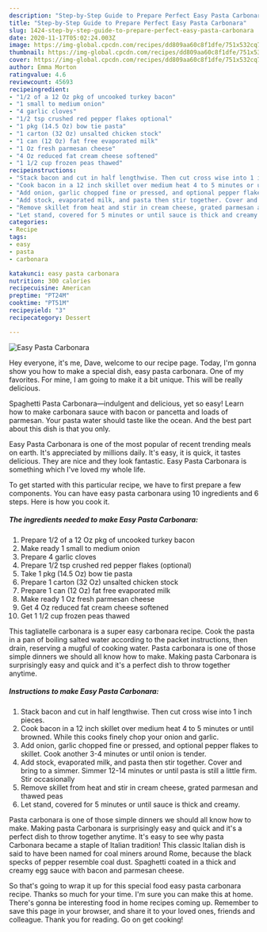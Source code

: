 ```yaml
---
description: "Step-by-Step Guide to Prepare Perfect Easy Pasta Carbonara"
title: "Step-by-Step Guide to Prepare Perfect Easy Pasta Carbonara"
slug: 1424-step-by-step-guide-to-prepare-perfect-easy-pasta-carbonara
date: 2020-11-17T05:02:24.003Z
image: https://img-global.cpcdn.com/recipes/dd809aa60c8f1dfe/751x532cq70/easy-pasta-carbonara-recipe-main-photo.jpg
thumbnail: https://img-global.cpcdn.com/recipes/dd809aa60c8f1dfe/751x532cq70/easy-pasta-carbonara-recipe-main-photo.jpg
cover: https://img-global.cpcdn.com/recipes/dd809aa60c8f1dfe/751x532cq70/easy-pasta-carbonara-recipe-main-photo.jpg
author: Emma Morton
ratingvalue: 4.6
reviewcount: 45693
recipeingredient:
- "1/2 of a 12 Oz pkg of uncooked turkey bacon"
- "1 small to medium onion"
- "4 garlic cloves"
- "1/2 tsp crushed red pepper flakes optional"
- "1 pkg (14.5 Oz) bow tie pasta"
- "1 carton (32 Oz) unsalted chicken stock"
- "1 can (12 Oz) fat free evaporated milk"
- "1 Oz fresh parmesan cheese"
- "4 Oz reduced fat cream cheese softened"
- "1 1/2 cup frozen peas thawed"
recipeinstructions:
- "Stack bacon and cut in half lengthwise. Then cut cross wise into 1 inch pieces."
- "Cook bacon in a 12 inch skillet over medium heat 4 to 5 minutes or until browned. While this cooks finely chop your onion and garlic."
- "Add onion, garlic chopped fine or pressed, and optional pepper flakes to skillet. Cook another 3-4 minutes or until onion is tender."
- "Add stock, evaporated milk, and pasta then stir together. Cover and bring to a simmer. Simmer 12-14 minutes or until pasta is still a little firm. Stir occasionally"
- "Remove skillet from heat and stir in cream cheese, grated parmesan and thawed peas"
- "Let stand, covered for 5 minutes or until sauce is thick and creamy."
categories:
- Recipe
tags:
- easy
- pasta
- carbonara

katakunci: easy pasta carbonara 
nutrition: 300 calories
recipecuisine: American
preptime: "PT24M"
cooktime: "PT51M"
recipeyield: "3"
recipecategory: Dessert

---
```



![Easy Pasta Carbonara](https://img-global.cpcdn.com/recipes/dd809aa60c8f1dfe/751x532cq70/easy-pasta-carbonara-recipe-main-photo.jpg)

Hey everyone, it's me, Dave, welcome to our recipe page. Today, I'm gonna show you how to make a special dish, easy pasta carbonara. One of my favorites. For mine, I am going to make it a bit unique. This will be really delicious.

Spaghetti Pasta Carbonara—indulgent and delicious, yet so easy! Learn how to make carbonara sauce with bacon or pancetta and loads of parmesan. Your pasta water should taste like the ocean. And the best part about this dish is that you only.

Easy Pasta Carbonara is one of the most popular of recent trending meals on earth. It's appreciated by millions daily. It's easy, it is quick, it tastes delicious. They are nice and they look fantastic. Easy Pasta Carbonara is something which I've loved my whole life.


To get started with this particular recipe, we have to first prepare a few components. You can have easy pasta carbonara using 10 ingredients and 6 steps. Here is how you cook it.

<!--inarticleads1-->

##### The ingredients needed to make Easy Pasta Carbonara:

1. Prepare 1/2 of a 12 Oz pkg of uncooked turkey bacon
1. Make ready 1 small to medium onion
1. Prepare 4 garlic cloves
1. Prepare 1/2 tsp crushed red pepper flakes (optional)
1. Take 1 pkg (14.5 Oz) bow tie pasta
1. Prepare 1 carton (32 Oz) unsalted chicken stock
1. Prepare 1 can (12 Oz) fat free evaporated milk
1. Make ready 1 Oz fresh parmesan cheese
1. Get 4 Oz reduced fat cream cheese softened
1. Get 1 1/2 cup frozen peas thawed


This tagliatelle carbonara is a super easy carbonara recipe. Cook the pasta in a pan of boiling salted water according to the packet instructions, then drain, reserving a mugful of cooking water. Pasta carbonara is one of those simple dinners we should all know how to make. Making pasta Carbonara is surprisingly easy and quick and it&#39;s a perfect dish to throw together anytime. 

<!--inarticleads2-->

##### Instructions to make Easy Pasta Carbonara:

1. Stack bacon and cut in half lengthwise. Then cut cross wise into 1 inch pieces.
1. Cook bacon in a 12 inch skillet over medium heat 4 to 5 minutes or until browned. While this cooks finely chop your onion and garlic.
1. Add onion, garlic chopped fine or pressed, and optional pepper flakes to skillet. Cook another 3-4 minutes or until onion is tender.
1. Add stock, evaporated milk, and pasta then stir together. Cover and bring to a simmer. Simmer 12-14 minutes or until pasta is still a little firm. Stir occasionally
1. Remove skillet from heat and stir in cream cheese, grated parmesan and thawed peas
1. Let stand, covered for 5 minutes or until sauce is thick and creamy.


Pasta carbonara is one of those simple dinners we should all know how to make. Making pasta Carbonara is surprisingly easy and quick and it&#39;s a perfect dish to throw together anytime. It&#39;s easy to see why pasta Carbonara became a staple of Italian tradition! This classic Italian dish is said to have been named for coal miners around Rome, because the black specks of pepper resemble coal dust. Spaghetti coated in a thick and creamy egg sauce with bacon and parmesan cheese. 

So that's going to wrap it up for this special food easy pasta carbonara recipe. Thanks so much for your time. I'm sure you can make this at home. There's gonna be interesting food in home recipes coming up. Remember to save this page in your browser, and share it to your loved ones, friends and colleague. Thank you for reading. Go on get cooking!
